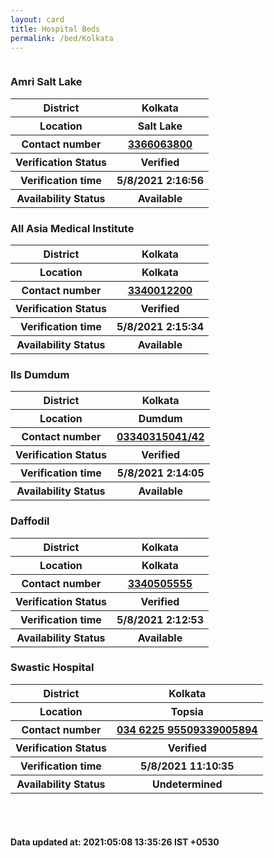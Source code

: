 ```yaml
---
layout: card
title: Hospital Beds
permalink: /bed/Kolkata
---
```

<div class="row">
	<div class="column">
<div class="card_av">
<h3>Amri Salt Lake</h3>

<div class="info"><table>
<tr><th>District</th><th>Kolkata</th></tr>
<tr><th>Location</th><th>Salt Lake</th></tr>
<tr><th>Contact number </th><th><a href="tel:3366063800">3366063800</a></th></tr>
<tr><th>Verification  Status</th><th>Verified</th></tr>
<tr><th>Verification time</th><th>5/8/2021 2:16:56</th></tr>
<tr><th>Availability Status</th><th>Available</th></tr>
</table></div></div>
<div class="card_av">
<h3>All Asia Medical Institute</h3>

<div class="info"><table>
<tr><th>District</th><th>Kolkata</th></tr>
<tr><th>Location</th><th>Kolkata</th></tr>
<tr><th>Contact number </th><th><a href="tel:3340012200">3340012200</a></th></tr>
<tr><th>Verification  Status</th><th>Verified</th></tr>
<tr><th>Verification time</th><th>5/8/2021 2:15:34</th></tr>
<tr><th>Availability Status</th><th>Available</th></tr>
</table></div></div>
<div class="card_av">
<h3>Ils Dumdum</h3>

<div class="info"><table>
<tr><th>District</th><th>Kolkata</th></tr>
<tr><th>Location</th><th>Dumdum</th></tr>
<tr><th>Contact number </th><th><a href="tel:03340315041/42">03340315041/42</a></th></tr>
<tr><th>Verification  Status</th><th>Verified</th></tr>
<tr><th>Verification time</th><th>5/8/2021 2:14:05</th></tr>
<tr><th>Availability Status</th><th>Available</th></tr>
</table></div></div>
<div class="card_av">
<h3>Daffodil</h3>

<div class="info"><table>
<tr><th>District</th><th>Kolkata</th></tr>
<tr><th>Location</th><th>Kolkata</th></tr>
<tr><th>Contact number </th><th><a href="tel:3340505555">3340505555</a></th></tr>
<tr><th>Verification  Status</th><th>Verified</th></tr>
<tr><th>Verification time</th><th>5/8/2021 2:12:53</th></tr>
<tr><th>Availability Status</th><th>Available</th></tr>
</table></div></div>
<div class="card_nav">
<h3>Swastic Hospital</h3>

<div class="info"><table>
<tr><th>District</th><th>Kolkata</th></tr>
<tr><th>Location</th><th>Topsia</th></tr>
<tr><th>Contact number </th><th><a href="tel:034 6225 9550">034 6225 9550</a><a href="tel:9339005894 ">9339005894 </a></th></tr>
<tr><th>Verification  Status</th><th>Verified</th></tr>
<tr><th>Verification time</th><th>5/8/2021 11:10:35</th></tr>
<tr><th>Availability Status</th><th>Undetermined</th></tr>
</table></div></div>
</div>
</div> <br><br>
<h4> Data updated at: 2021:05:08 13:35:26 IST +0530 </h4>